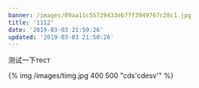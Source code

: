 ```yaml
---
banner: /images/09aa11c55729433eb77f3949767c28c1.jpg
title: '1112'
date: '2019-03-03 21:50:26'
updated: '2019-03-03 21:50:26'
---
```

测试一下тест

{% img  /images/timg.jpg 400 500 "cds'cdesv'" %}
